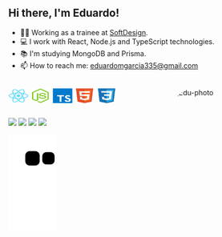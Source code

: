 ## Hi there, I'm Eduardo!

- 👨‍💻 Working as a trainee at <a href="https://softdesign.com.br/">SoftDesign</a>.
- 💻 I work with React, Node.js and TypeScript technologies.
- 📚 I'm studying MongoDB and Prisma.
- 📫 How to reach me: eduardomgarcia335@gmail.com

<!---<div align="center">
<a href="https://github.com/Edu-Garcia">
<img height="160em" src="https://github-readme-stats.vercel.app/blob/master/api?username=Edu-Garcia&show_icons=true&theme=midnight-purple&include_all_commits=true&count_private=true"/>
<img height="160em" src="https://github-readme-stats.vercel.app/blob/master/api/top-langs/?username=Edu-Garcia&layout=compact&langs_count=7&theme=midnight-purple"/>
</div>
--->
 
<div style="display: inline_block"><br>
  <img align="center" alt="Edu-React" height="30" width="40" src="https://raw.githubusercontent.com/devicons/devicon/master/icons/react/react-original.svg">
  <img align="center" alt="Edu-React" height="30" width="40" src="https://raw.githubusercontent.com/devicons/devicon/master/icons/nodejs/nodejs-original.svg">
  <img align="center" alt="Edu-Js" height="30" width="40" src="https://raw.githubusercontent.com/devicons/devicon/master/icons/typescript/typescript-plain.svg">
  <img align="center" alt="Edu-HTML" height="30" width="40" src="https://raw.githubusercontent.com/devicons/devicon/master/icons/html5/html5-original.svg">
  <img align="center" alt="Edu-CSS" height="30" width="40" src="https://raw.githubusercontent.com/devicons/devicon/master/icons/css3/css3-original.svg">
  <img align="right" alt="Edu-photo" height="180" width="180" style="border-radius:50px;" src="https://cdn.discordapp.com/attachments/760327083867373610/950750077289365554/YQ1KEw8qIXmlfdn_QJe-7bDFl6ow_1Lv8oDA6_lq1vbQgmRTtBeAilYiyl-GymdGhwmdId4dkm_kzm4dQuNTrHgdXC5K7BQZ-oo7Wcd1YOT8MABiOIAhFoqYIEfkqBqcTXlQ14bGtDkNuRQGqAFt88a3xcHcKp3xv2jORL39ad2S1HL3T73-lZG2TT1ekpeCqYuRBPw6a2xu3S2rq4gxVSD98w51B8Yh-IzzR1y0S_nemMLxe_LHuHt0U5UIeb5t5yemLEcG6rLcMtP4gVE385ePuC6SzaOX93r0pSgZUwGGxCJZgWuyEoqEugF5UHj6hKVDBVdecfkqEkBUMRWzUvn6_5tpXulysELkA5JezEMZc-CwXnZ9TSybL7XQDCMSAUSRfiacu8U00K3-il3uoySqhSTDcfoUhDWaqLsHR_vqAsGzsR7iq8HTuIpXMbTBxnxT8iuOlyQCQWP4A_1RoSZ3dRgGLld4IMS2V9FNa_-t3rOvNpEsDWu5cUQP..png">
</div>
  
 ##
  
<div>
  <a href="https://www.linkedin.com/in/eduardomellogarcia/" target="_blank"><img src="https://img.shields.io/badge/-LinkedIn-%230077B5?style=for-the-badge&logo=linkedin&logoColor=white" target="_blank"></a> 
  <a href="https://www.instagram.com/duds.mg" target="_blank"><img src="https://img.shields.io/badge/-Instagram-%23E4405F?style=for-the-badge&logo=instagram&logoColor=white" target="_blank"></a>
 <a href="https://discordapp.com/users/683141289793028159" target="_blank"><img src="https://img.shields.io/badge/Discord-7289DA?style=for-the-badge&logo=discord&logoColor=white" target="_blank"></a> 
  <a href = "mailto:eduardomgarcia335@gmail.com"><img src="https://img.shields.io/badge/Gmail-D14836?style=for-the-badge&logo=gmail&logoColor=white" target="_blank"></a>

   ![Snake animation](https://github.com/edu-garcia/edu-garcia/blob/output/github-contribution-grid-snake.svg)  
</div>

